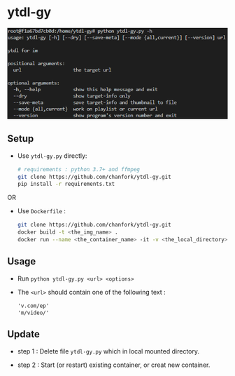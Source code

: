 # ytdl-gy

![](https://github.com/chanfork/ytdl-gy/blob/2445104d501ab32fcc81397716c2ed5666893d40/demo1.png?raw=true)



## Setup

- Use `ytdl-gy.py` directly: 

  ```bash
  # requirements : python 3.7+ and ffmpeg
  git clone https://github.com/chanfork/ytdl-gy.git
  pip install -r requirements.txt
  ```

OR

- Use `Dockerfile`  :

  ```bash
  git clone https://github.com/chanfork/ytdl-gy.git
  docker build -t <the_img_name> .
  docker run --name <the_container_name> -it -v <the_local_directory>:/home/ytdl-gy <the_img_name>
  ```


## Usage

- Run  `python ytdl-gy.py <url> <options>` 

- The `<url>` should  contain one of the following text : 

  ```
  'v.com/ep'
  'm/video/'
  ```


## Update

- step 1 : Delete file  `ytdl-gy.py` which in local mounted directory.

- step 2 : Start (or restart) existing container, or creat new container.

  
